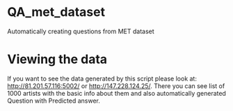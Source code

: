 # QA_met_dataset
Automatically creating questions from MET dataset


# Viewing the data
If you want to see the data generated by this script please look at: http://81.201.57.116:5002/ or http://147.228.124.25/. There you can see list of 1000 artists with the basic info about them and also automatically generated Question with Predicted answer.
